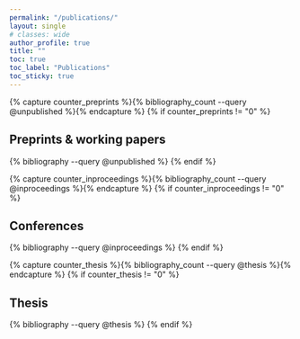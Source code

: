 ```yaml
---
permalink: "/publications/"
layout: single
# classes: wide
author_profile: true
title: ""
toc: true
toc_label: "Publications"
toc_sticky: true
---
```




<!-- See also https://github.com/inukshuk/jekyll-scholar to customize your references -->


<!-- Preprints -->
{% capture counter_preprints %}{% bibliography_count --query @unpublished %}{% endcapture %}
{% if counter_preprints != "0" %}

## Preprints & working papers

  {% bibliography --query @unpublished %}
{% endif %}


<!-- Journals->

{% capture counter_article %}{% bibliography_count --query @article %}{% endcapture %}
{% if counter_article != "0" %}

## Journals

  {% bibliography --query @article %}
{% endif %}

<!-- Conferences-->
{% capture counter_inproceedings %}{% bibliography_count --query @inproceedings %}{% endcapture %}
{% if counter_inproceedings != "0" %}

## Conferences

  {% bibliography --query @inproceedings %}
{% endif %}



<!-- Thesis -->
{% capture counter_thesis %}{% bibliography_count --query @thesis %}{% endcapture %}
{% if counter_thesis != "0" %}

## Thesis

  {% bibliography --query @thesis %}
{% endif %}
